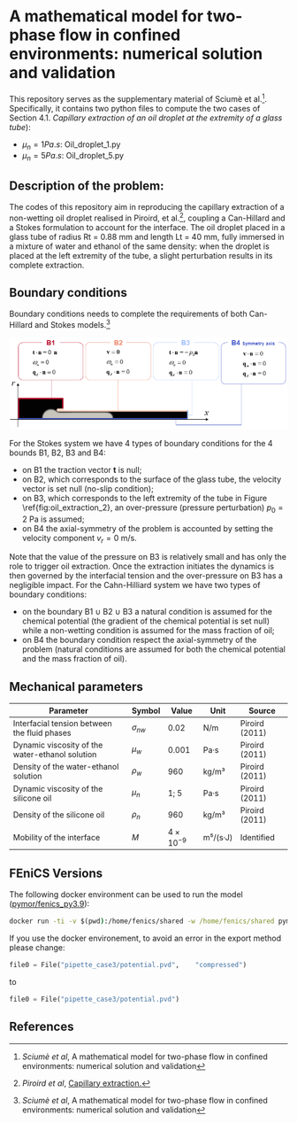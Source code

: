 # A mathematical model for two-phase flow in confined environments: numerical solution and validation

This repository serves as the supplementary material of Sciumè et al.[^1]. Specifically, it contains two python files to compute the two cases of Section  4.1. *Capillary extraction of an oil droplet at the extremity of a glass tube*):
- $\mu_n=1Pa.s$: Oil_droplet_1.py 
- $\mu_n=5Pa.s$: Oil_droplet_5.py

## Description of the problem:
The codes of this repository aim in reproducing the capillary extraction of a non-wetting oil droplet realised in Piroird, et al.[^2], coupling a Can-Hillard and a Stokes formulation to account for the interface. The oil droplet placed in a glass tube of radius Rt = 0.88 mm and length Lt = 40 mm, fully immersed in a mixture of water and ethanol of the same density: when the droplet is placed at the left extremity of the tube, a slight perturbation results in its complete extraction.

## Boundary conditions

Boundary conditions needs to complete the requirements of both Can-Hillard and Stokes models.[^1]

<img title="a title" alt="Alt text" src="Figura4.png">

For the Stokes system we have 4 types of boundary conditions for the 4 bounds B1, B2, B3 and B4:
- on B1 the traction vector $\mathbf{t}$ is null;	
- on B2, which corresponds to the surface of the glass tube, the velocity vector is set null (no-slip condition);
- on B3, which corresponds to the left extremity of the tube in Figure \ref{fig:oil_extraction_2}, an over-pressure (pressure perturbation) $p_0 = 2$ Pa is assumed;
- on B4 the axial-symmetry of the problem is accounted by setting the velocity component $v_r = 0$ m/s.


Note that the value of the pressure on B3 is relatively small and has only the role to trigger oil extraction. Once the extraction initiates the dynamics is then governed by the interfacial tension and the over-pressure on B3 has a negligible impact.
For the Cahn-Hilliard system we have two types of boundary conditions:
- on the boundary B1 $\cup$ B2 $\cup$ B3 a natural condition is assumed for the chemical potential (the gradient of the chemical potential is set null) while a non-wetting condition is assumed for the mass fraction of oil;
- on B4 the boundary condition respect the axial-symmetry of the problem (natural conditions are assumed for both the chemical potential and the mass fraction of oil).

## Mechanical parameters

| Parameter                                         | Symbol         | Value               | Unit                          | Source              |
|---------------------------------------------------|----------------|---------------------|-------------------------------|---------------------|
| Interfacial tension between the fluid phases      | $\sigma_{nw}$  | 0.02                | N/m                           | Piroird (2011)      |
| Dynamic viscosity of the water-ethanol solution   | $\mu_w$        | 0.001               | Pa·s                          | Piroird (2011)      |
| Density of the water-ethanol solution             | $\rho_w$       | 960                 | kg/m³                         | Piroird (2011)      |
| Dynamic viscosity of the silicone oil             | $\mu_n$        | 1; 5                | Pa·s                          | Piroird (2011)      |
| Density of the silicone oil                       | $\rho_n$       | 960                 | kg/m³                         | Piroird (2011)      |
| Mobility of the interface                         | $M$            | $4 \times 10^{-9}$  | m⁵/(s·J)                      | Identified          |


## FEniCS Versions
The following docker environment can be used to run the model ([pymor/fenics_py3.9](https://hub.docker.com/r/pymor/fenics_py3.9)):
```cmd
docker run -ti -v $(pwd):/home/fenics/shared -w /home/fenics/shared pymor/fenics_py3.9 bash
```

If you use the docker environement, to avoid an error in the export method please change:
```python  
file0 = File("pipette_case3/potential.pvd",    "compressed")
```
to 
```python  
file0 = File("pipette_case3/potential.pvd")
```

## References 
[^1]: *Sciumè et al*, A mathematical model for two-phase flow in confined environments: numerical solution and validation

[^2]: *Piroird et al*, [Capillary extraction.](https://pubmed.ncbi.nlm.nih.gov/21662237/)